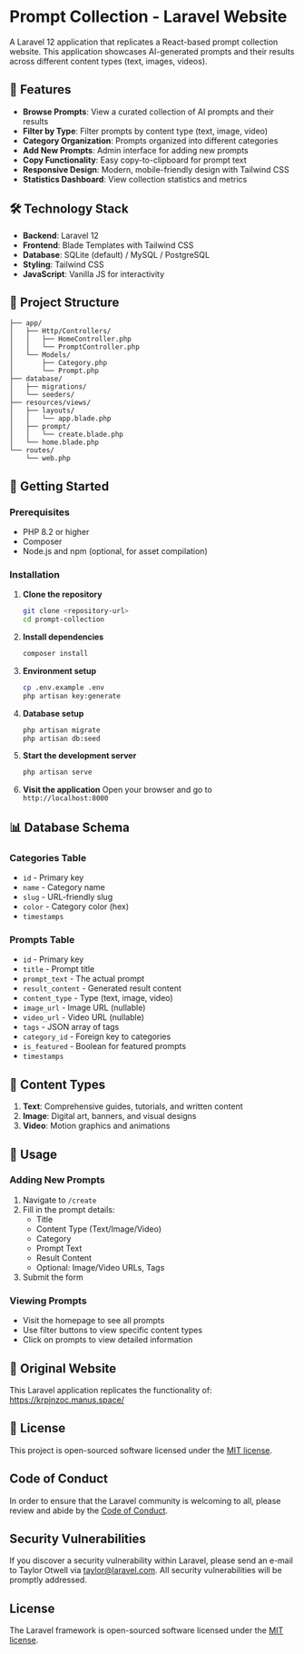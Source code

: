 # Prompt Collection - Laravel Website

A Laravel 12 application that replicates a React-based prompt collection website. This application showcases AI-generated prompts and their results across different content types (text, images, videos).

## 🚀 Features

-   **Browse Prompts**: View a curated collection of AI prompts and their results
-   **Filter by Type**: Filter prompts by content type (text, image, video)
-   **Category Organization**: Prompts organized into different categories
-   **Add New Prompts**: Admin interface for adding new prompts
-   **Copy Functionality**: Easy copy-to-clipboard for prompt text
-   **Responsive Design**: Modern, mobile-friendly design with Tailwind CSS
-   **Statistics Dashboard**: View collection statistics and metrics

## 🛠️ Technology Stack

-   **Backend**: Laravel 12
-   **Frontend**: Blade Templates with Tailwind CSS
-   **Database**: SQLite (default) / MySQL / PostgreSQL
-   **Styling**: Tailwind CSS
-   **JavaScript**: Vanilla JS for interactivity

## 📁 Project Structure

```
├── app/
│   ├── Http/Controllers/
│   │   ├── HomeController.php
│   │   └── PromptController.php
│   └── Models/
│       ├── Category.php
│       └── Prompt.php
├── database/
│   ├── migrations/
│   └── seeders/
├── resources/views/
│   ├── layouts/
│   │   └── app.blade.php
│   ├── prompt/
│   │   └── create.blade.php
│   └── home.blade.php
└── routes/
    └── web.php
```

## 🚀 Getting Started

### Prerequisites

-   PHP 8.2 or higher
-   Composer
-   Node.js and npm (optional, for asset compilation)

### Installation

1. **Clone the repository**

    ```bash
    git clone <repository-url>
    cd prompt-collection
    ```

2. **Install dependencies**

    ```bash
    composer install
    ```

3. **Environment setup**

    ```bash
    cp .env.example .env
    php artisan key:generate
    ```

4. **Database setup**

    ```bash
    php artisan migrate
    php artisan db:seed
    ```

5. **Start the development server**

    ```bash
    php artisan serve
    ```

6. **Visit the application**
   Open your browser and go to `http://localhost:8000`

## 📊 Database Schema

### Categories Table

-   `id` - Primary key
-   `name` - Category name
-   `slug` - URL-friendly slug
-   `color` - Category color (hex)
-   `timestamps`

### Prompts Table

-   `id` - Primary key
-   `title` - Prompt title
-   `prompt_text` - The actual prompt
-   `result_content` - Generated result content
-   `content_type` - Type (text, image, video)
-   `image_url` - Image URL (nullable)
-   `video_url` - Video URL (nullable)
-   `tags` - JSON array of tags
-   `category_id` - Foreign key to categories
-   `is_featured` - Boolean for featured prompts
-   `timestamps`

## 🎨 Content Types

1. **Text**: Comprehensive guides, tutorials, and written content
2. **Image**: Digital art, banners, and visual designs
3. **Video**: Motion graphics and animations

## 🔧 Usage

### Adding New Prompts

1. Navigate to `/create`
2. Fill in the prompt details:
    - Title
    - Content Type (Text/Image/Video)
    - Category
    - Prompt Text
    - Result Content
    - Optional: Image/Video URLs, Tags
3. Submit the form

### Viewing Prompts

-   Visit the homepage to see all prompts
-   Use filter buttons to view specific content types
-   Click on prompts to view detailed information

## 🎯 Original Website

This Laravel application replicates the functionality of: https://krpjnzoc.manus.space/

## 📝 License

This project is open-sourced software licensed under the [MIT license](https://opensource.org/licenses/MIT).

## Code of Conduct

In order to ensure that the Laravel community is welcoming to all, please review and abide by the [Code of Conduct](https://laravel.com/docs/contributions#code-of-conduct).

## Security Vulnerabilities

If you discover a security vulnerability within Laravel, please send an e-mail to Taylor Otwell via [taylor@laravel.com](mailto:taylor@laravel.com). All security vulnerabilities will be promptly addressed.

## License

The Laravel framework is open-sourced software licensed under the [MIT license](https://opensource.org/licenses/MIT).
